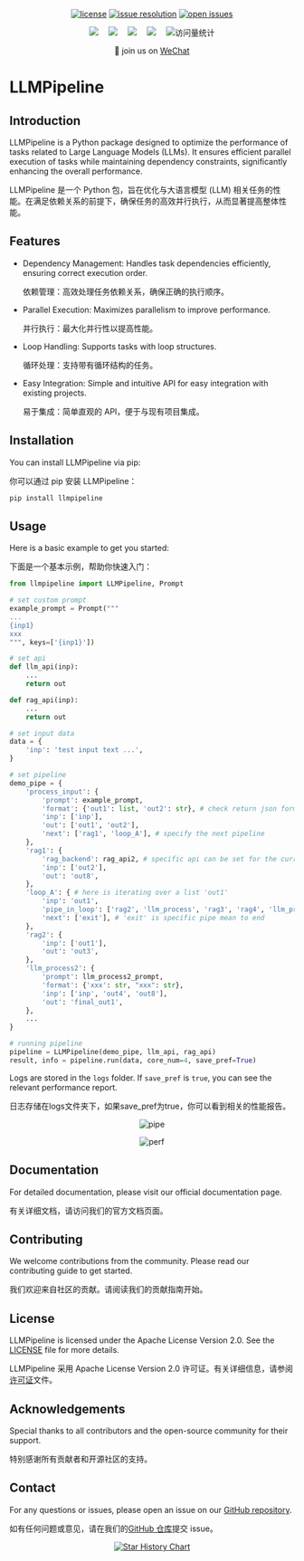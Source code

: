 <div align="center">

  [![license](https://img.shields.io/github/license/new-soul-house/LLMPipeline.svg)](https://github.com/new-soul-house/LLMPipeline/tree/main/LICENSE)
  [![issue resolution](https://img.shields.io/github/issues-closed-raw/new-soul-house/LLMPipeline)](https://github.com/new-soul-house/LLMPipeline/issues)
  [![open issues](https://img.shields.io/github/issues-raw/new-soul-house/LLMPipeline)](https://github.com/new-soul-house/LLMPipeline/issues)

  <div>
    <a href="https://github.com/new-soul-house"><img src="https://img.shields.io/badge/NewSoul-新心靈舍-blue" /></a>&emsp;
    <a href="https://linluhe.github.io/qrcode.html"><img src="https://img.shields.io/badge/WeChat-微信-07c160" /></a>&emsp;
    <a href="https://linluhe.github.io/group_qrcode.html"><img src="https://img.shields.io/badge/WeChat-微信群-07c160" /></a>&emsp;
    <a href="https://space.bilibili.com/4557530/"><img src="https://img.shields.io/badge/Bilibili-B站-ff69b4" /></a>&emsp;
    <!-- visitor statistics logo 访问量统计徽标 -->
    <img src="https://komarev.com/ghpvc/?username=new-soul-house&label=Views&color=0e75b6&style=flat" alt="访问量统计" />
  </div>

  <p align="center">
    👋 join us on <a href="https://linluhe.github.io/group_qrcode.html" target="_blank">WeChat</a>
  </p>
</div>

# LLMPipeline

## Introduction
LLMPipeline is a Python package designed to optimize the performance of tasks related to Large Language Models (LLMs). It ensures efficient parallel execution of tasks while maintaining dependency constraints, significantly enhancing the overall performance.

LLMPipeline 是一个 Python 包，旨在优化与大语言模型 (LLM) 相关任务的性能。在满足依赖关系的前提下，确保任务的高效并行执行，从而显著提高整体性能。

## Features
- Dependency Management: Handles task dependencies efficiently, ensuring correct execution order.

  依赖管理：高效处理任务依赖关系，确保正确的执行顺序。
- Parallel Execution: Maximizes parallelism to improve performance.

  并行执行：最大化并行性以提高性能。
- Loop Handling: Supports tasks with loop structures.

  循环处理：支持带有循环结构的任务。
- Easy Integration: Simple and intuitive API for easy integration with existing projects.

  易于集成：简单直观的 API，便于与现有项目集成。

## Installation
You can install LLMPipeline via pip:

你可以通过 pip 安装 LLMPipeline：
```bash
pip install llmpipeline
```

## Usage
Here is a basic example to get you started:

下面是一个基本示例，帮助你快速入门：

```python
from llmpipeline import LLMPipeline, Prompt

# set custom prompt
example_prompt = Prompt("""
...
{inp1}
xxx
""", keys=['{inp1}'])

# set api
def llm_api(inp):
    ...
    return out

def rag_api(inp):
    ...
    return out

# set input data
data = {
    'inp': 'test input text ...',
}

# set pipeline
demo_pipe = {
    'process_input': {
        'prompt': example_prompt,
        'format': {'out1': list, 'out2': str}, # check return json format
        'inp': ['inp'],
        'out': ['out1', 'out2'],
        'next': ['rag1', 'loop_A'], # specify the next pipeline
    },
    'rag1': {
        'rag_backend': rag_api2, # specific api can be set for the current pipe via 'rag_backend' or 'llm_backend'.
        'inp': ['out2'],
        'out': 'out8',
    },
    'loop_A': { # here is iterating over a list 'out1'
        'inp': 'out1',
        'pipe_in_loop': ['rag2', 'llm_process', 'rag3', 'rag4', 'llm_process2', 'llm_process3'],
        'next': ['exit'], # 'exit' is specific pipe mean to end
    },
    'rag2': {
        'inp': ['out1'],
        'out': 'out3',
    },
    'llm_process2': {
        'prompt': llm_process2_prompt,
        'format': {'xxx': str, "xxx": str},
        'inp': ['inp', 'out4', 'out8'],
        'out': 'final_out1',
    },
    ...
}

# running pipeline
pipeline = LLMPipeline(demo_pipe, llm_api, rag_api)
result, info = pipeline.run(data, core_num=4, save_pref=True)
```

Logs are stored in the `logs` folder. If `save_pref` is `true`, you can see the relevant performance report.

日志存储在logs文件夹下，如果save_pref为true，你可以看到相关的性能报告。

<div align="center">

  ![pipe](https://raw.githubusercontent.com/new-soul-house/LLMPipeline/main/assets/pipe.png)

  ![perf](https://raw.githubusercontent.com/new-soul-house/LLMPipeline/main/assets/perf.png)
</div>

## Documentation
For detailed documentation, please visit our official documentation page.

有关详细文档，请访问我们的官方文档页面。

## Contributing
We welcome contributions from the community. Please read our contributing guide to get started.

我们欢迎来自社区的贡献。请阅读我们的贡献指南开始。

## License
LLMPipeline is licensed under the Apache License Version 2.0. See the [LICENSE](./LICENSE) file for more details.

LLMPipeline 采用 Apache License Version 2.0 许可证。有关详细信息，请参阅[许可证](./LICENSE)文件。

## Acknowledgements
Special thanks to all contributors and the open-source community for their support.

特别感谢所有贡献者和开源社区的支持。

## Contact
For any questions or issues, please open an issue on our [GitHub repository](https://github.com/new-soul-house/LLMPipeline).

如有任何问题或意见，请在我们的[GitHub 仓库](https://github.com/new-soul-house/LLMPipeline)提交 issue。

<div align="center">
  
[![Star History Chart](https://api.star-history.com/svg?repos=new-soul-house/LLMPipeline&type=Date)](https://star-history.com/#new-soul-house/LLMPipeline&Date)

</div>

